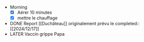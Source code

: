 - Morning
  * [x] Aérer 10 minutes
  * [x] mettre le chauffage
- DONE Report [[Duchâteau]] originalement prévu le 
  completed:: [[2024/12/17]]
- LATER Vaccin grippe Papa